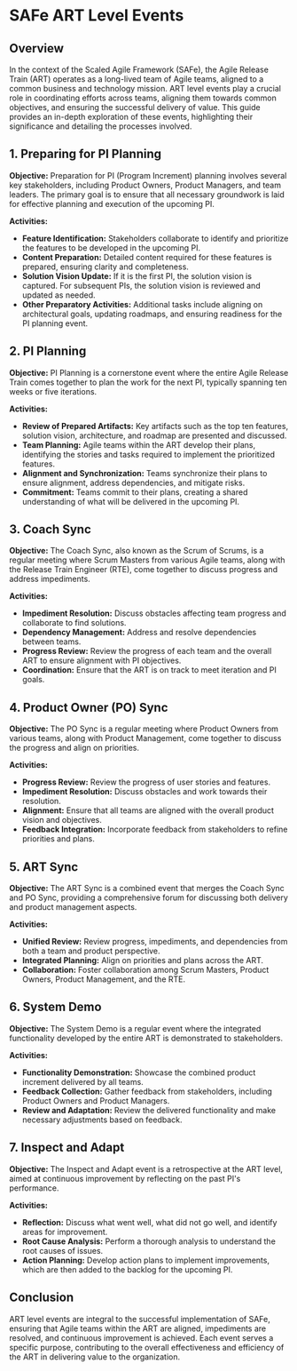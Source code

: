 # SAFe ART Level Events

## Overview

In the context of the Scaled Agile Framework (SAFe), the Agile Release Train (ART) operates as a long-lived team of Agile teams, aligned to a common business and technology mission. ART level events play a crucial role in coordinating efforts across teams, aligning them towards common objectives, and ensuring the successful delivery of value. This guide provides an in-depth exploration of these events, highlighting their significance and detailing the processes involved.

## 1. Preparing for PI Planning

**Objective:**
Preparation for PI (Program Increment) planning involves several key stakeholders, including Product Owners, Product Managers, and team leaders. The primary goal is to ensure that all necessary groundwork is laid for effective planning and execution of the upcoming PI.

**Activities:**

- **Feature Identification:** Stakeholders collaborate to identify and prioritize the features to be developed in the upcoming PI.
- **Content Preparation:** Detailed content required for these features is prepared, ensuring clarity and completeness.
- **Solution Vision Update:** If it is the first PI, the solution vision is captured. For subsequent PIs, the solution vision is reviewed and updated as needed.
- **Other Preparatory Activities:** Additional tasks include aligning on architectural goals, updating roadmaps, and ensuring readiness for the PI planning event.

## 2. PI Planning

**Objective:**
PI Planning is a cornerstone event where the entire Agile Release Train comes together to plan the work for the next PI, typically spanning ten weeks or five iterations.

**Activities:**

- **Review of Prepared Artifacts:** Key artifacts such as the top ten features, solution vision, architecture, and roadmap are presented and discussed.
- **Team Planning:** Agile teams within the ART develop their plans, identifying the stories and tasks required to implement the prioritized features.
- **Alignment and Synchronization:** Teams synchronize their plans to ensure alignment, address dependencies, and mitigate risks.
- **Commitment:** Teams commit to their plans, creating a shared understanding of what will be delivered in the upcoming PI.

## 3. Coach Sync

**Objective:**
The Coach Sync, also known as the Scrum of Scrums, is a regular meeting where Scrum Masters from various Agile teams, along with the Release Train Engineer (RTE), come together to discuss progress and address impediments.

**Activities:**

- **Impediment Resolution:** Discuss obstacles affecting team progress and collaborate to find solutions.
- **Dependency Management:** Address and resolve dependencies between teams.
- **Progress Review:** Review the progress of each team and the overall ART to ensure alignment with PI objectives.
- **Coordination:** Ensure that the ART is on track to meet iteration and PI goals.

## 4. Product Owner (PO) Sync

**Objective:**
The PO Sync is a regular meeting where Product Owners from various teams, along with Product Management, come together to discuss the progress and align on priorities.

**Activities:**

- **Progress Review:** Review the progress of user stories and features.
- **Impediment Resolution:** Discuss obstacles and work towards their resolution.
- **Alignment:** Ensure that all teams are aligned with the overall product vision and objectives.
- **Feedback Integration:** Incorporate feedback from stakeholders to refine priorities and plans.

## 5. ART Sync

**Objective:**
The ART Sync is a combined event that merges the Coach Sync and PO Sync, providing a comprehensive forum for discussing both delivery and product management aspects.

**Activities:**

- **Unified Review:** Review progress, impediments, and dependencies from both a team and product perspective.
- **Integrated Planning:** Align on priorities and plans across the ART.
- **Collaboration:** Foster collaboration among Scrum Masters, Product Owners, Product Management, and the RTE.

## 6. System Demo

**Objective:**
The System Demo is a regular event where the integrated functionality developed by the entire ART is demonstrated to stakeholders.

**Activities:**

- **Functionality Demonstration:** Showcase the combined product increment delivered by all teams.
- **Feedback Collection:** Gather feedback from stakeholders, including Product Owners and Product Managers.
- **Review and Adaptation:** Review the delivered functionality and make necessary adjustments based on feedback.

## 7. Inspect and Adapt

**Objective:**
The Inspect and Adapt event is a retrospective at the ART level, aimed at continuous improvement by reflecting on the past PI's performance.

**Activities:**

- **Reflection:** Discuss what went well, what did not go well, and identify areas for improvement.
- **Root Cause Analysis:** Perform a thorough analysis to understand the root causes of issues.
- **Action Planning:** Develop action plans to implement improvements, which are then added to the backlog for the upcoming PI.

## Conclusion

ART level events are integral to the successful implementation of SAFe, ensuring that Agile teams within the ART are aligned, impediments are resolved, and continuous improvement is achieved. Each event serves a specific purpose, contributing to the overall effectiveness and efficiency of the ART in delivering value to the organization.
